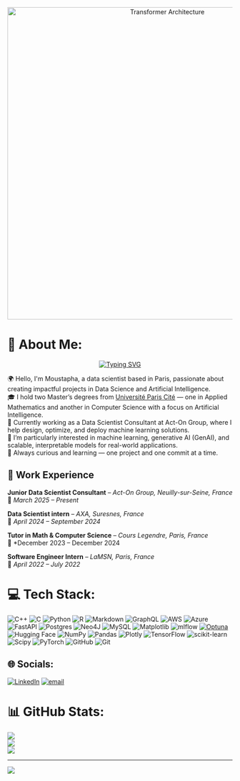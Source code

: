 <p align="center">
  <img src="https://res.cloudinary.com/dwbsfefcw/image/upload/v1714390734/transformer-architecture.webp" alt="Transformer Architecture" width="700"/>
</p>

# 💫 About Me:

<p align="center">
  <a href="https://github.com/DenverCoder1/readme-typing-svg">
    <img src="https://readme-typing-svg.demolab.com?font=Fira+Code&pause=1000&color=36BCF7&center=true&vCenter=true&width=435&lines=Data+Scientist;Machine+Learning+Engineer" alt="Typing SVG" />
  </a>
</p>

🌍 Hello, I'm Moustapha, a data scientist based in Paris, passionate about creating impactful projects in Data Science and Artificial Intelligence.  <br>🎓 I hold two Master’s degrees from [Université Paris Cité](https://master.math.u-paris.fr/parcours/data/) — one in Applied Mathematics and another in Computer Science with a focus on Artificial Intelligence.  <br>💼 Currently working as a Data Scientist Consultant at Act-On Group, where I help design, optimize, and deploy machine learning solutions.  <br>🤖 I’m particularly interested in machine learning, generative AI (GenAI), and scalable, interpretable models for real-world applications.  <br>🚀 Always curious and learning — one project and one commit at a time.<br>

## 💼 Work Experience

**Junior Data Scientist Consultant** – *Act-On Group, Neuilly-sur-Seine, France*  
📅 *March 2025 – Present*  

**Data Scientist intern** – *AXA, Suresnes, France*  
📅 *April 2024 – September 2024*  

**Tutor in Math & Computer Science** – *Cours Legendre, Paris, France*  
📅 *December 2023 – December 2024  

**Software Engineer Intern** – *LaMSN, Paris, France*  
📅 *April 2022 – July 2022*  

# 💻 Tech Stack:

![C++](https://img.shields.io/badge/c++-%2300599C.svg?style=for-the-badge&logo=c%2B%2B&logoColor=white) 
![C](https://img.shields.io/badge/c-%2300599C.svg?style=for-the-badge&logo=c&logoColor=white) 
![Python](https://img.shields.io/badge/python-3670A0?style=for-the-badge&logo=python&logoColor=ffdd54) 
![R](https://img.shields.io/badge/r-%23276DC3.svg?style=for-the-badge&logo=r&logoColor=white) 
![Markdown](https://img.shields.io/badge/markdown-%23000000.svg?style=for-the-badge&logo=markdown&logoColor=white) 
![GraphQL](https://img.shields.io/badge/-GraphQL-E10098?style=for-the-badge&logo=graphql&logoColor=white) 
![AWS](https://img.shields.io/badge/AWS-%23FF9900.svg?style=for-the-badge&logo=amazon-aws&logoColor=white) 
![Azure](https://img.shields.io/badge/azure-%230072C6.svg?style=for-the-badge&logo=microsoftazure&logoColor=white) 
![FastAPI](https://img.shields.io/badge/FastAPI-005571?style=for-the-badge&logo=fastapi) 
![Postgres](https://img.shields.io/badge/postgres-%23316192.svg?style=for-the-badge&logo=postgresql&logoColor=white) 
![Neo4J](https://img.shields.io/badge/Neo4j-008CC1?style=for-the-badge&logo=neo4j&logoColor=white) 
![MySQL](https://img.shields.io/badge/mysql-4479A1.svg?style=for-the-badge&logo=mysql&logoColor=white) 
![Matplotlib](https://img.shields.io/badge/Matplotlib-%23ffffff.svg?style=for-the-badge&logo=Matplotlib&logoColor=black) 
![mlflow](https://img.shields.io/badge/mlflow-%23d9ead3.svg?style=for-the-badge&logo=numpy&logoColor=blue) 
[![Optuna](https://img.shields.io/badge/Optuna-%2300427E.svg?style=for-the-badge)](https://github.com/optuna)
![Hugging Face](https://img.shields.io/badge/HuggingFace-%23FFCC00.svg?style=for-the-badge&logo=huggingface&logoColor=black) 
![NumPy](https://img.shields.io/badge/numpy-%23013243.svg?style=for-the-badge&logo=numpy&logoColor=white) 
![Pandas](https://img.shields.io/badge/pandas-%23150458.svg?style=for-the-badge&logo=pandas&logoColor=white) 
![Plotly](https://img.shields.io/badge/Plotly-%233F4F75.svg?style=for-the-badge&logo=plotly&logoColor=white) 
![TensorFlow](https://img.shields.io/badge/TensorFlow-%23FF6F00.svg?style=for-the-badge&logo=TensorFlow&logoColor=white) 
![scikit-learn](https://img.shields.io/badge/scikit--learn-%23F7931E.svg?style=for-the-badge&logo=scikit-learn&logoColor=white) 
![Scipy](https://img.shields.io/badge/SciPy-%230C55A5.svg?style=for-the-badge&logo=scipy&logoColor=%white) 
![PyTorch](https://img.shields.io/badge/PyTorch-%23EE4C2C.svg?style=for-the-badge&logo=PyTorch&logoColor=white) 
![GitHub](https://img.shields.io/badge/github-%23121011.svg?style=for-the-badge&logo=github&logoColor=white) 
![Git](https://img.shields.io/badge/git-%23F05033.svg?style=for-the-badge&logo=git&logoColor=white)

## 🌐 Socials:
[![LinkedIn](https://img.shields.io/badge/LinkedIn-%230077B5.svg?logo=linkedin&logoColor=white)](https://linkedin.com/in/https://www.linkedin.com/in/cheikh-mouhamadou-moustapha-gueye-425729202/) [![email](https://img.shields.io/badge/Email-D14836?logo=gmail&logoColor=white)](mailto:cheikheahmad@gmail.com) 

# 📊 GitHub Stats:
![](https://github-readme-stats.vercel.app/api?username=cheikh-ahmad&theme=dark&hide_border=false&include_all_commits=false&count_private=false)<br/>
![](https://nirzak-streak-stats.vercel.app/?user=cheikh-ahmad&theme=dark&hide_border=false)<br/>
![](https://github-readme-stats.vercel.app/api/top-langs/?username=cheikh-ahmad&theme=dark&hide_border=false&include_all_commits=false&count_private=false&layout=compact)

---
[![](https://visitcount.itsvg.in/api?id=cheikh-ahmad&icon=0&color=0)](https://visitcount.itsvg.in)

<!-- Proudly created with GPRM ( https://gprm.itsvg.in ) -->
